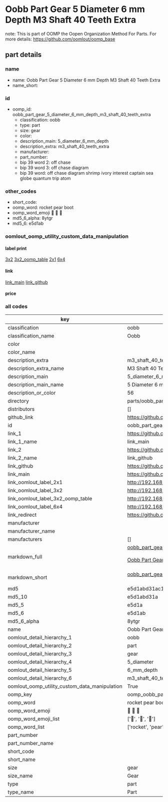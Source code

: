 # Oobb Part Gear 5 Diameter 6 mm Depth M3 Shaft 40 Teeth Extra  

note: This is part of OOMP the Oopen Organization Method For Parts. For more details: https://github.com/oomlout/oomp_base

##  part details
  







### name
* name: Oobb Part Gear 5 Diameter 6 mm Depth M3 Shaft 40 Teeth Extra
* name_short: 
### id
* oomp_id: oobb_part_gear_5_diameter_6_mm_depth_m3_shaft_40_teeth_extra
  * classification: oobb
  * type: part
  * size: gear
  * color: 
  * description_main: 5_diameter_6_mm_depth
  * description_extra: m3_shaft_40_teeth_extra
  * manufacturer: 
  * part_number: 
  * bip 39 word 2: off chase
  * bip 39 word 3: off chase diagram
  * bip 39 word: off chase diagram shrimp ivory interest captain sea globe quantum trip atom

### other_codes
* short_code: 
* oomp_word: rocket pear boot
* oomp_word_emoji :rocket: :pear: :boot:
* md5_6_alpha: 8ytgr
* md5_6: e5d1ab






### oomlout_oomp_utility_custom_data_manipulation
#### label print
[3x2](http://192.168.1.245:1112/?label=oomp%208ytgr)
[3x2_oomp_table](http://192.168.1.108:1112/?label=oomp%208ytgr)
[2x1](http://192.168.1.242:1112/?label=oomp%208ytgr)
[6x4](http://192.168.1.55:1112/?label=oomp%208ytgr)    

#### link

[link_main](https://github.com/oomlout/oomlout_oomp_version_1_messy/tree/main/parts/oobb_part_gear_5_diameter_6_mm_depth_m3_shaft_40_teeth_extra) [link_github](https://github.com/oomlout/oomlout_oomp_version_1_messy/tree/main/parts/oobb_part_gear_5_diameter_6_mm_depth_m3_shaft_40_teeth_extra)                             

#### price







### all codes 
| key | value |  
| --- | --- |  
| classification | oobb |  
| classification_name | Oobb |  
| color |  |  
| color_name |  |  
| description_extra | m3_shaft_40_teeth_extra |  
| description_extra_name | M3 Shaft 40 Teeth Extra |  
| description_main | 5_diameter_6_mm_depth |  
| description_main_name | 5 Diameter 6 mm Depth |  
| description_or_color | 56 |  
| directory | parts/oobb_part_gear_5_diameter_6_mm_depth_m3_shaft_40_teeth_extra |  
| distributors | [] |  
| github_link | https://github.com/oomlout/oomlout_oomp_part_src/tree/main/parts/oobb_part_gear_5_diameter_6_mm_depth_m3_shaft_40_teeth_extra |  
| id | oobb_part_gear_5_diameter_6_mm_depth_m3_shaft_40_teeth_extra |  
| link_1 | https://github.com/oomlout/oomlout_oomp_version_1_messy/tree/main/parts/oobb_part_gear_5_diameter_6_mm_depth_m3_shaft_40_teeth_extra |  
| link_1_name | link_main |  
| link_2 | https://github.com/oomlout/oomlout_oomp_version_1_messy/tree/main/parts/oobb_part_gear_5_diameter_6_mm_depth_m3_shaft_40_teeth_extra |  
| link_2_name | link_github |  
| link_github | https://github.com/oomlout/oomlout_oomp_version_1_messy/tree/main/parts/oobb_part_gear_5_diameter_6_mm_depth_m3_shaft_40_teeth_extra |  
| link_main | https://github.com/oomlout/oomlout_oomp_version_1_messy/tree/main/parts/oobb_part_gear_5_diameter_6_mm_depth_m3_shaft_40_teeth_extra |  
| link_oomlout_label_2x1 | http://192.168.1.242:1112/?label=oomp%208ytgr |  
| link_oomlout_label_3x2 | http://192.168.1.245:1112/?label=oomp%208ytgr |  
| link_oomlout_label_3x2_oomp_table | http://192.168.1.108:1112/?label=oomp%208ytgr |  
| link_oomlout_label_6x4 | http://192.168.1.55:1112/?label=oomp%208ytgr |  
| link_redirect | https://github.com/oomlout/oomlout_oomp_version_1_messy/tree/main/parts/oobb_part_gear_5_diameter_6_mm_depth_m3_shaft_40_teeth_extra |  
| manufacturer |  |  
| manufacturer_name |  |  
| manufacturers | [] |  
| markdown_full | [oobb_part_gear_5_diameter_6_mm_depth_m3_shaft_40_teeth_extra](none)<br>[](none)<br>[Oobb Part Gear 5 Diameter 6 Mm Depth M3 Shaft 40 Teeth Extra](none)<br><br> |  
| markdown_short | [oobb_part_gear_5_diameter_6_mm_depth_m3_shaft_40_teeth_extra](none)<br><br> |  
| md5 | e5d1abd31ac1e445d6bb7c7279c9acca |  
| md5_10 | e5d1abd31a |  
| md5_5 | e5d1a |  
| md5_6 | e5d1ab |  
| md5_6_alpha | 8ytgr |  
| name | Oobb Part Gear 5 Diameter 6 mm Depth M3 Shaft 40 Teeth Extra |  
| oomlout_detail_hierarchy_1 | oobb |  
| oomlout_detail_hierarchy_2 | part |  
| oomlout_detail_hierarchy_3 | gear |  
| oomlout_detail_hierarchy_4 | 5_diameter |  
| oomlout_detail_hierarchy_5 | 6_mm_depth |  
| oomlout_detail_hierarchy_6 | m3_shaft_40_teeth_extra |  
| oomlout_oomp_utility_custom_data_manipulation | True |  
| oomp_key | oomp_oobb_part_gear_5_diameter_6_mm_depth_m3_shaft_40_teeth_extra |  
| oomp_word | rocket pear boot |  
| oomp_word_emoji | :rocket: :pear: :boot: |  
| oomp_word_emoji_list | [':rocket:', ':pear:', ':boot:'] |  
| oomp_word_list | ['rocket', 'pear', 'boot'] |  
| part_number |  |  
| part_number_name |  |  
| short_code |  |  
| short_name |  |  
| size | gear |  
| size_name | Gear |  
| type | part |  
| type_name | Part |  
